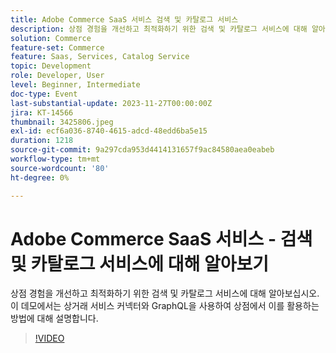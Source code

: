 ```yaml
---
title: Adobe Commerce SaaS 서비스 검색 및 카탈로그 서비스
description: 상점 경험을 개선하고 최적화하기 위한 검색 및 카탈로그 서비스에 대해 알아보십시오.  이 데모에서는 상거래 서비스 커넥터와 GraphQL을 사용하여 상점에서 이를 활용하는 방법에 대해 설명합니다.
solution: Commerce
feature-set: Commerce
feature: Saas, Services, Catalog Service
topic: Development
role: Developer, User
level: Beginner, Intermediate
doc-type: Event
last-substantial-update: 2023-11-27T00:00:00Z
jira: KT-14566
thumbnail: 3425806.jpeg
exl-id: ecf6a036-8740-4615-adcd-48edd6ba5e15
duration: 1218
source-git-commit: 9a297cda953d4414131657f9ac84580aea0eabeb
workflow-type: tm+mt
source-wordcount: '80'
ht-degree: 0%

---
```


# Adobe Commerce SaaS 서비스 - 검색 및 카탈로그 서비스에 대해 알아보기

상점 경험을 개선하고 최적화하기 위한 검색 및 카탈로그 서비스에 대해 알아보십시오.  이 데모에서는 상거래 서비스 커넥터와 GraphQL을 사용하여 상점에서 이를 활용하는 방법에 대해 설명합니다.

>[!VIDEO](https://video.tv.adobe.com/v/3425806/?learn=on)
